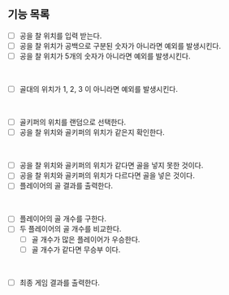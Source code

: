 ## 기능 목록
- [ ] 공을 찰 위치를 입력 받는다.
- [ ] 공을 찰 위치가 공백으로 구분된 숫자가 아니라면 예외를 발생시킨다.
- [ ] 공을 찰 위치가 5개의 숫자가 아니라면 예외를 발생시킨다.
<br>

- [ ] 골대의 위치가 1, 2, 3 이 아니라면 예외를 발생시킨다.
<br>

- [ ] 골키퍼의 위치를 랜덤으로 선택한다.
- [ ] 공을 찰 위치와 골키퍼의 위치가 같은지 확인한다.
<br>

- [ ] 공을 찰 위치와 골키퍼의 위치가 같다면 골을 넣지 못한 것이다.
- [ ] 공을 찰 위치와 골키퍼의 위치가 다르다면 골을 넣은 것이다.
- [ ] 플레이어의 골 결과를 출력한다.
<br>

- [ ] 플레이어의 골 개수를 구한다.
- [ ] 두 플레이어의 골 개수를 비교한다.
    - [ ] 골 개수가 많은 플레이어가 우승한다.
    - [ ] 골 개수가 같다면 무승부 이다.
<br>

- [ ] 최종 게임 결과를 출력한다.
